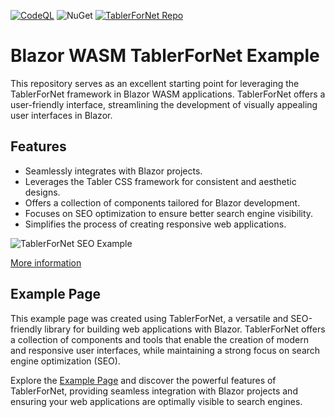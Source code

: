 [![CodeQL](https://github.com/Nix1983/BlazorWasmTablerForNetExample/actions/workflows/github-code-scanning/codeql/badge.svg?branch=master)](https://github.com/Nix1983/BlazorWasmTablerForNetExample/actions/workflows/github-code-scanning/codeql)
![NuGet](https://img.shields.io/nuget/v/TablerForNet.svg)
[![TablerForNet Repo](https://img.shields.io/badge/TablerForNet-Repo-brightgreen?style=flat&logo=github)](https://github.com/Nix1983/TablerForNet)



# Blazor WASM TablerForNet Example

 This repository serves as an excellent starting point for leveraging the TablerForNet framework in Blazor WASM applications. 
 TablerForNet offers a user-friendly interface, streamlining the development of visually appealing user interfaces in Blazor.

## Features

- Seamlessly integrates with Blazor projects.
- Leverages the Tabler CSS framework for consistent and aesthetic designs.
- Offers a collection of components tailored for Blazor development.
- Focuses on SEO optimization to ensure better search engine visibility.
- Simplifies the process of creating responsive web applications.
  
![TablerForNet SEO Example](https://i.imgur.com/2V8eNf4.png)

[More information](https://ghostlyInc.com/en-US/tabler-for-net-and-balzor-usage/)
  
## Example Page

This example page was created using TablerForNet, a versatile and SEO-friendly library for building web applications with Blazor. TablerForNet offers a collection of components and tools that enable the creation of modern and responsive user interfaces, while maintaining a strong focus on search engine optimization (SEO).

Explore the [Example Page](https://ghostlyInc.com) and discover the powerful features of TablerForNet, providing seamless integration with Blazor projects and ensuring your web applications are optimally visible to search engines.
